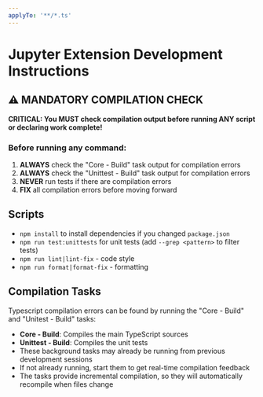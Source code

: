 ```yaml
---
applyTo: '**/*.ts'
---
```


# Jupyter Extension Development Instructions

## ⚠️ MANDATORY COMPILATION CHECK

**CRITICAL: You MUST check compilation output before running ANY script or declaring work complete!**

### Before running any command:
1. **ALWAYS** check the "Core - Build" task output for compilation errors
2. **ALWAYS** check the "Unittest - Build" task output for compilation errors
3. **NEVER** run tests if there are compilation errors
4. **FIX** all compilation errors before moving forward

## Scripts
- `npm install` to install dependencies if you changed `package.json`
- `npm run test:unittests` for unit tests (add `--grep <pattern>` to filter tests)
- `npm run lint|lint-fix` - code style
- `npm run format|format-fix` - formatting

## Compilation Tasks
Typescript compilation errors can be found by running the "Core - Build" and "Unitest - Build" tasks:
- **Core - Build**: Compiles the main TypeScript sources
- **Unittest - Build**: Compiles the unit tests
- These background tasks may already be running from previous development sessions
- If not already running, start them to get real-time compilation feedback
- The tasks provide incremental compilation, so they will automatically recompile when files change
